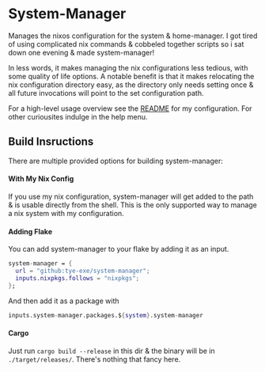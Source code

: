 # System-Manager
Manages the nixos configuration for the system & home-manager.
I got tired of using complicated nix commands & cobbeled together scripts so i sat down one evening & made system-manager!

In less words, it makes managing the nix configurations less tedious, with some quality of life options.
A notable benefit is that it makes relocating the nix configuration directory easy, as the directory only needs setting
once & all future invocations will point to the set configuration path.

For a high-level usage overview see the [README](https://github.com/tye-exe/nixos-config/blob/main/README.md) for my configuration. For other curiousites indulge in the help menu.

## Build Insructions
There are multiple provided options for building system-manager:

#### With My Nix Config
If you use my nix configuration, system-manager will get added to the path & is usable directly from the shell. This is
the only supported way to manage a nix system with my configuration.

#### Adding Flake
You can add system-manager to your flake by adding it as an input.
```nix
system-manager = {
  url = "github:tye-exe/system-manager";
  inputs.nixpkgs.follows = "nixpkgs";
};
```
And then add it as a package with
```nix
inputs.system-manager.packages.${system}.system-manager
```

#### Cargo
Just run `cargo build --release` in this dir & the binary will be in `./target/releases/`. There's nothing that fancy 
here.
